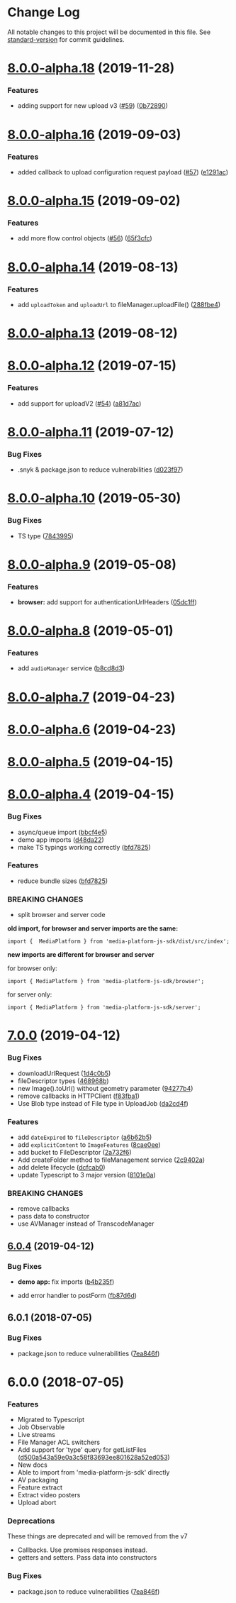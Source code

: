 # Change Log

All notable changes to this project will be documented in this file. See [standard-version](https://github.com/conventional-changelog/standard-version) for commit guidelines.

<a name="8.0.0-alpha.18"></a>
# [8.0.0-alpha.18](https://github.com/wix/media-platform-js-sdk/compare/v8.0.0-alpha.16...v8.0.0-alpha.18) (2019-11-28)


### Features

* adding support for new upload v3 ([#59](https://github.com/wix/media-platform-js-sdk/issues/59)) ([0b72890](https://github.com/wix/media-platform-js-sdk/commit/0b72890))



<a name="8.0.0-alpha.16"></a>
# [8.0.0-alpha.16](https://github.com/wix/media-platform-js-sdk/compare/v8.0.0-alpha.15...v8.0.0-alpha.16) (2019-09-03)


### Features

* added callback to upload configuration request payload ([#57](https://github.com/wix/media-platform-js-sdk/issues/57)) ([e1291ac](https://github.com/wix/media-platform-js-sdk/commit/e1291ac))



<a name="8.0.0-alpha.15"></a>
# [8.0.0-alpha.15](https://github.com/wix/media-platform-js-sdk/compare/v8.0.0-alpha.14...v8.0.0-alpha.15) (2019-09-02)


### Features

* add more flow control objects ([#56](https://github.com/wix/media-platform-js-sdk/issues/56)) ([65f3cfc](https://github.com/wix/media-platform-js-sdk/commit/65f3cfc))



<a name="8.0.0-alpha.14"></a>
# [8.0.0-alpha.14](https://github.com/wix/media-platform-js-sdk/compare/v8.0.0-alpha.13...v8.0.0-alpha.14) (2019-08-13)


### Features

* add `uploadToken` and `uploadUrl` to fileManager.uploadFile() ([288fbe4](https://github.com/wix/media-platform-js-sdk/commit/288fbe4))



<a name="8.0.0-alpha.13"></a>
# [8.0.0-alpha.13](https://github.com/wix/media-platform-js-sdk/compare/v8.0.0-alpha.12...v8.0.0-alpha.13) (2019-08-12)



<a name="8.0.0-alpha.12"></a>
# [8.0.0-alpha.12](https://github.com/wix/media-platform-js-sdk/compare/v8.0.0-alpha.11...v8.0.0-alpha.12) (2019-07-15)


### Features

* add support for uploadV2 ([#54](https://github.com/wix/media-platform-js-sdk/issues/54)) ([a81d7ac](https://github.com/wix/media-platform-js-sdk/commit/a81d7ac))



<a name="8.0.0-alpha.11"></a>
# [8.0.0-alpha.11](https://github.com/wix/media-platform-js-sdk/compare/v8.0.0-alpha.10...v8.0.0-alpha.11) (2019-07-12)


### Bug Fixes

* .snyk & package.json to reduce vulnerabilities ([d023f97](https://github.com/wix/media-platform-js-sdk/commit/d023f97))



<a name="8.0.0-alpha.10"></a>
# [8.0.0-alpha.10](https://github.com/wix/media-platform-js-sdk/compare/v8.0.0-alpha.9...v8.0.0-alpha.10) (2019-05-30)


### Bug Fixes

* TS type ([7843995](https://github.com/wix/media-platform-js-sdk/commit/7843995))



<a name="8.0.0-alpha.9"></a>
# [8.0.0-alpha.9](https://github.com/wix/media-platform-js-sdk/compare/v8.0.0-alpha.8...v8.0.0-alpha.9) (2019-05-08)


### Features

* **browser:** add support for authenticationUrlHeaders ([05dc1ff](https://github.com/wix/media-platform-js-sdk/commit/05dc1ff))



<a name="8.0.0-alpha.8"></a>
# [8.0.0-alpha.8](https://github.com/wix/media-platform-js-sdk/compare/v8.0.0-alpha.7...v8.0.0-alpha.8) (2019-05-01)


### Features

* add `audioManager` service ([b8cd8d3](https://github.com/wix/media-platform-js-sdk/commit/b8cd8d3))



<a name="8.0.0-alpha.7"></a>
# [8.0.0-alpha.7](https://github.com/wix/media-platform-js-sdk/compare/v8.0.0-alpha.6...v8.0.0-alpha.7) (2019-04-23)



<a name="8.0.0-alpha.6"></a>
# [8.0.0-alpha.6](https://github.com/wix/media-platform-js-sdk/compare/v8.0.0-alpha.5...v8.0.0-alpha.6) (2019-04-23)



<a name="8.0.0-alpha.5"></a>
# [8.0.0-alpha.5](https://github.com/wix/media-platform-js-sdk/compare/v8.0.0-alpha.4...v8.0.0-alpha.5) (2019-04-15)



<a name="8.0.0-alpha.4"></a>
# [8.0.0-alpha.4](https://github.com/wix/media-platform-js-sdk/compare/v7.0.0...v8.0.0-alpha.4) (2019-04-15)


### Bug Fixes

* async/queue import ([bbcf4e5](https://github.com/wix/media-platform-js-sdk/commit/bbcf4e5))
* demo app imports ([d48da22](https://github.com/wix/media-platform-js-sdk/commit/d48da22))
* make TS typings working correctly ([bfd7825](https://github.com/wix/media-platform-js-sdk/commit/bfd7825))

### Features
* reduce bundle sizes ([bfd7825](https://github.com/wix/media-platform-js-sdk/commit/bfd7825))

### BREAKING CHANGES
* split browser and server code

**old import, for browser and server imports are the same:**
```
import {  MediaPlatform } from 'media-platform-js-sdk/dist/src/index';
```

**new imports are different for browser and server**

for browser only:
```
import { MediaPlatform } from 'media-platform-js-sdk/browser';
```

for server only:
```
import { MediaPlatform } from 'media-platform-js-sdk/server';
```


<a name="7.0.0"></a>
# [7.0.0](https://github.com/wix/media-platform-js-sdk/compare/v6.0.4...v7.0.0) (2019-04-12)


### Bug Fixes

* downloadUrlRequest ([1d4c0b5](https://github.com/wix/media-platform-js-sdk/commit/1d4c0b5))
* fileDescriptor types ([468968b](https://github.com/wix/media-platform-js-sdk/commit/468968b))
* new Image().toUrl() without geometry parameter ([94277b4](https://github.com/wix/media-platform-js-sdk/commit/94277b4))
* remove callbacks in HTTPClient ([f83fba1](https://github.com/wix/media-platform-js-sdk/commit/f83fba1))
* Use Blob type instead of File type in UploadJob ([da2cd4f](https://github.com/wix/media-platform-js-sdk/commit/da2cd4f))


### Features

* add `dateExpired` to `fileDescriptor` ([a6b62b5](https://github.com/wix/media-platform-js-sdk/commit/a6b62b5))
* add `explicitContent` to `ImageFeatures` ([8cae0ee](https://github.com/wix/media-platform-js-sdk/commit/8cae0ee))
* add bucket to FileDescriptor ([2a732f6](https://github.com/wix/media-platform-js-sdk/commit/2a732f6))
* Add createFolder method to fileManagement service ([2c9402a](https://github.com/wix/media-platform-js-sdk/commit/2c9402a))
* add delete lifecycle ([dcfcab0](https://github.com/wix/media-platform-js-sdk/commit/dcfcab0))
* update Typescript to 3 major version ([8101e0a](https://github.com/wix/media-platform-js-sdk/commit/8101e0a))

### BREAKING CHANGES

* remove callbacks
* pass data to constructor
* use AVManager instead of TranscodeManager

<a name="6.0.4"></a>
## [6.0.4](https://github.com/wix/media-platform-js-sdk/compare/v6.0.1...v6.0.4) (2019-04-12)


### Bug Fixes

* **demo app:** fix imports ([b4b235f](https://github.com/wix/media-platform-js-sdk/commit/b4b235f))

* add error handler to postForm ([fb87d6d](https://github.com/wix/media-platform-js-sdk/commit/fb87d6d))


<a name="6.0.1"></a>
## 6.0.1 (2018-07-05)


### Bug Fixes

* package.json to reduce vulnerabilities ([7ea846f](https://github.com/wix/media-platform-js-sdk/commit/7ea846f))



<a name="6.0.0"></a>
# 6.0.0 (2018-07-05)

### Features

* Migrated to Typescript
* Job Observable
* Live streams
* File Manager ACL switchers
* Add support for 'type' query for getListFiles ([d500a543a59e0a3c58f83693ee801628a52ed053](https://github.com/wix/media-platform-js-sdk/commit/d500a543a59e0a3c58f83693ee801628a52ed053))
* New docs
* Able to import from 'media-platform-js-sdk' directly
* AV packaging
* Feature extract
* Extract video posters
* Upload abort

### Deprecations

These things are deprecated and will be removed from the v7

* Callbacks. Use promises responses instead.
* getters and setters. Pass data into constructors

### Bug Fixes

* package.json to reduce vulnerabilities ([7ea846f](https://github.com/wix/media-platform-js-sdk/commit/7ea846f))

